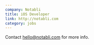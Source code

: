 ```yaml
---
company: Notabli
title: iOS Developer
link: http://notabli.com
category: jobs
---
```


Contact hello@notabli.com for more info.